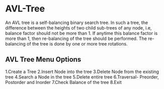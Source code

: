 # AVL-Tree

An AVL tree is a self-balancing binary search tree. In such a tree, the difference between the heights of two 
child sub-trees of any node, i.e, balance factor should not be more than 1. If anytime this balance factor is 
more than 1, then re-balancing of the tree should be performed. The re-balancing of the tree is done by one or 
more tree rotations.


AVL Tree Menu Options
---------------------
1.Create a Tree
2.Insert Node into the tree
3.Delete Node from the existing tree
4.Search a Node in the tree
5.Delete entire tree
6.Traversal- Preorder, Postorder and Inorder
7.Check Balance of the tree
8.Exit
